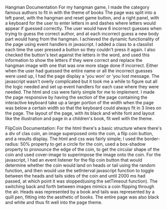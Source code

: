 Hangman Documentation
For my hangman game, I made the category famous authors to fit in with the theme of books The page was split into a left panel, with the hangman and reset game button, and a right panel, with a keyboard for the user to enter letters in and dashes where letters would appear if guessed correctly. The user would have 6 incorrect guesses when trying to guess the correct author, and at each incorrect guess a new body part would hang from the hangman.
I achieved the dynamic functionality of the page using event handlers in javascript. I added a class to a classlist each time the user pressed a button so they couldn't press it again. I also checked the button's text against the letters in the word, and used this information to show the letters if they were correct and replace the hangman image with one that was one more stage done if incorrect. Either when the user had guessed the entire name or all the incorrect guesses were used up, I had the page display a ‘you won’ or ‘you lost message. 
The javascript wasn't overly complicated but it took me a while to figure out all the logic needed and set up event handlers for each case where they were needed. The html and css were fairly simple for me to implement. I made the page responsive by having the section of the page containing the interactive keyboard take up a larger portion of the width when the page was below a certain width so that the keyboard could always fit in 3 lines on the page.
The layout of the page, with its black and white font and layout like the illustration and page in a children's book, fit well with the theme. 

FlipCoin Documentation:
For the html there's a basic structure where there's a div of clas coin, an image superposed onto the coin, a flip coin button, and a results display. The html and css was fairly simple; I used the border-radius: 50% property to get a circle for the coin, used a box-shadow property to pronounce the edge of the coin, to get the circular shape of the coin and used cover-image to superimpose the image onto the coin. 
For the javascript, I had an event listener for the flip coin button that would determine whether the coin would land on heads or tail using the random function, and then would use the setInterval javascript function to toggle between the heads and tails sides of the coin and until 2000 ms had passed, at which point it was stopped(using the setTimeout function). The switching back and forth between images mimics a coin flipping through the air. Heads was represented by a book and tails was represented by a quill pen, fitting into the aesthetic of books. The entire page was also black and white and thus fit well into the page theme.

